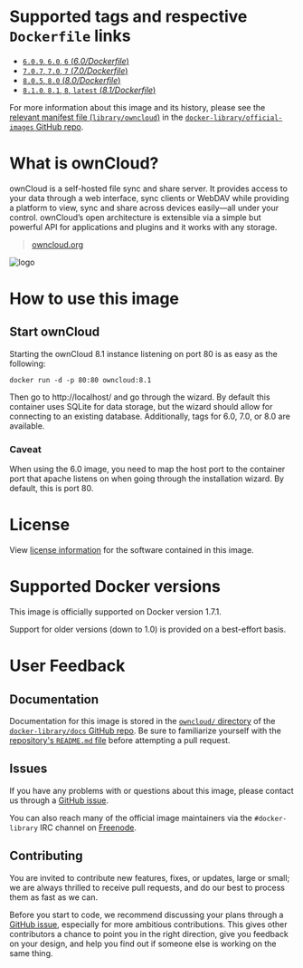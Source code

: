 # Supported tags and respective `Dockerfile` links

-	[`6.0.9`, `6.0`, `6` (*6.0/Dockerfile*)](https://github.com/docker-library/owncloud/blob/0d3751af4e930cf323c82cf884d9409ef6d40e9d/6.0/Dockerfile)
-	[`7.0.7`, `7.0`, `7` (*7.0/Dockerfile*)](https://github.com/docker-library/owncloud/blob/0d3751af4e930cf323c82cf884d9409ef6d40e9d/7.0/Dockerfile)
-	[`8.0.5`, `8.0` (*8.0/Dockerfile*)](https://github.com/docker-library/owncloud/blob/f89dd58b776970f9b3ed22ab8672e757813f0979/8.0/Dockerfile)
-	[`8.1.0`, `8.1`, `8`, `latest` (*8.1/Dockerfile*)](https://github.com/docker-library/owncloud/blob/f89dd58b776970f9b3ed22ab8672e757813f0979/8.1/Dockerfile)

For more information about this image and its history, please see the [relevant manifest file (`library/owncloud`)](https://github.com/docker-library/official-images/blob/master/library/owncloud) in the [`docker-library/official-images` GitHub repo](https://github.com/docker-library/official-images).

# What is ownCloud?

ownCloud is a self-hosted file sync and share server. It provides access to your data through a web interface, sync clients or WebDAV while providing a platform to view, sync and share across devices easily—all under your control. ownCloud’s open architecture is extensible via a simple but powerful API for applications and plugins and it works with any storage.

> [owncloud.org](https://owncloud.org/)

![logo](https://raw.githubusercontent.com/docker-library/docs/master/owncloud/logo.png)

# How to use this image

## Start ownCloud

Starting the ownCloud 8.1 instance listening on port 80 is as easy as the following:

	docker run -d -p 80:80 owncloud:8.1

Then go to http://localhost/ and go through the wizard. By default this container uses SQLite for data storage, but the wizard should allow for connecting to an existing database. Additionally, tags for 6.0, 7.0, or 8.0 are available.

### Caveat

When using the 6.0 image, you need to map the host port to the container port that apache listens on when going through the installation wizard. By default, this is port 80.

# License

View [license information](https://owncloud.org/contribute/agreement/) for the software contained in this image.

# Supported Docker versions

This image is officially supported on Docker version 1.7.1.

Support for older versions (down to 1.0) is provided on a best-effort basis.

# User Feedback

## Documentation

Documentation for this image is stored in the [`owncloud/` directory](https://github.com/docker-library/docs/tree/master/owncloud) of the [`docker-library/docs` GitHub repo](https://github.com/docker-library/docs). Be sure to familiarize yourself with the [repository's `README.md` file](https://github.com/docker-library/docs/blob/master/README.md) before attempting a pull request.

## Issues

If you have any problems with or questions about this image, please contact us through a [GitHub issue](https://github.com/docker-library/owncloud/issues).

You can also reach many of the official image maintainers via the `#docker-library` IRC channel on [Freenode](https://freenode.net).

## Contributing

You are invited to contribute new features, fixes, or updates, large or small; we are always thrilled to receive pull requests, and do our best to process them as fast as we can.

Before you start to code, we recommend discussing your plans through a [GitHub issue](https://github.com/docker-library/owncloud/issues), especially for more ambitious contributions. This gives other contributors a chance to point you in the right direction, give you feedback on your design, and help you find out if someone else is working on the same thing.
